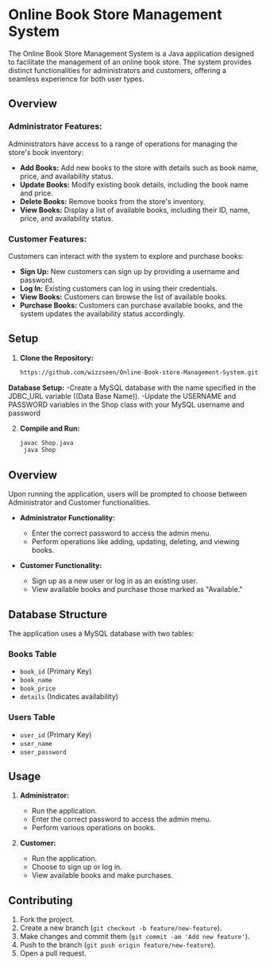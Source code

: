 
# Online Book Store Management System

The Online Book Store Management System is a Java application designed to facilitate the management of an online book store. The system provides distinct functionalities for administrators and customers, offering a seamless experience for both user types.

## Overview

### Administrator Features:

Administrators have access to a range of operations for managing the store's book inventory:

- **Add Books:** Add new books to the store with details such as book name, price, and availability status.
- **Update Books:** Modify existing book details, including the book name and price.
- **Delete Books:** Remove books from the store's inventory.
- **View Books:** Display a list of available books, including their ID, name, price, and availability status.

### Customer Features:

Customers can interact with the system to explore and purchase books:

- **Sign Up:** New customers can sign up by providing a username and password.
- **Log In:** Existing customers can log in using their credentials.
- **View Books:** Customers can browse the list of available books.
- **Purchase Books:** Customers can purchase available books, and the system updates the availability status accordingly.

## Setup

1. **Clone the Repository:**
   ```bash
   https://github.com/wizzseen/Online-Book-store-Management-System.git

**Database Setup:**
-Create a MySQL database with the name specified in the JDBC_URL variable ((Data Base Name)).
-Update the USERNAME and PASSWORD variables in the Shop class with your MySQL username and password

2. **Compile and Run:**
   ```bash
   javac Shop.java
    java Shop
## Overview

Upon running the application, users will be prompted to choose between Administrator and Customer functionalities.

- **Administrator Functionality:**
  - Enter the correct password to access the admin menu.
  - Perform operations like adding, updating, deleting, and viewing books.

- **Customer Functionality:**
  - Sign up as a new user or log in as an existing user.
  - View available books and purchase those marked as "Available."

## Database Structure

The application uses a MySQL database with two tables:

### Books Table

- `book_id` (Primary Key)
- `book_name`
- `book_price`
- `details` (Indicates availability)

### Users Table

- `user_id` (Primary Key)
- `user_name`
- `user_password`

## Usage

1. **Administrator:**
   - Run the application.
   - Enter the correct password to access the admin menu.
   - Perform various operations on books.

2. **Customer:**
   - Run the application.
   - Choose to sign up or log in.
   - View available books and make purchases.

## Contributing

1. Fork the project.
2. Create a new branch (`git checkout -b feature/new-feature`).
3. Make changes and commit them (`git commit -am 'Add new feature'`).
4. Push to the branch (`git push origin feature/new-feature`).
5. Open a pull request.




